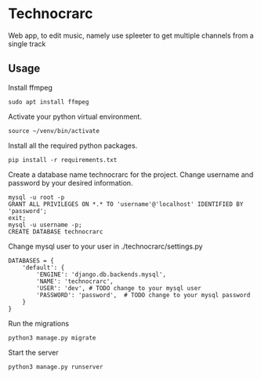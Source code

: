 # Technocrarc

Web app, to edit music, namely use spleeter to get multiple channels from a single track

## Usage

Install ffmpeg
```
sudo apt install ffmpeg
```

Activate your python virtual environment.

```
source ~/venv/bin/activate 
```

Install all the required python packages.

```
pip install -r requirements.txt
```

Create a database name technocrarc for the project.
Change username and password by your desired information.

```
mysql -u root -p
GRANT ALL PRIVILEGES ON *.* TO 'username'@'localhost' IDENTIFIED BY 'password';
exit;
mysql -u username -p;
CREATE DATABASE technocrarc
```

Change mysql user to your user in ./technocrarc/settings.py

```
DATABASES = {
    'default': {
        'ENGINE': 'django.db.backends.mysql',
        'NAME': 'technocrarc',
		'USER': 'dev', # TODO change to your mysql user
		'PASSWORD': 'password',  # TODO change to your mysql password
    }
}
```

Run the migrations

```
python3 manage.py migrate
```

Start the server

```
python3 manage.py runserver
```
